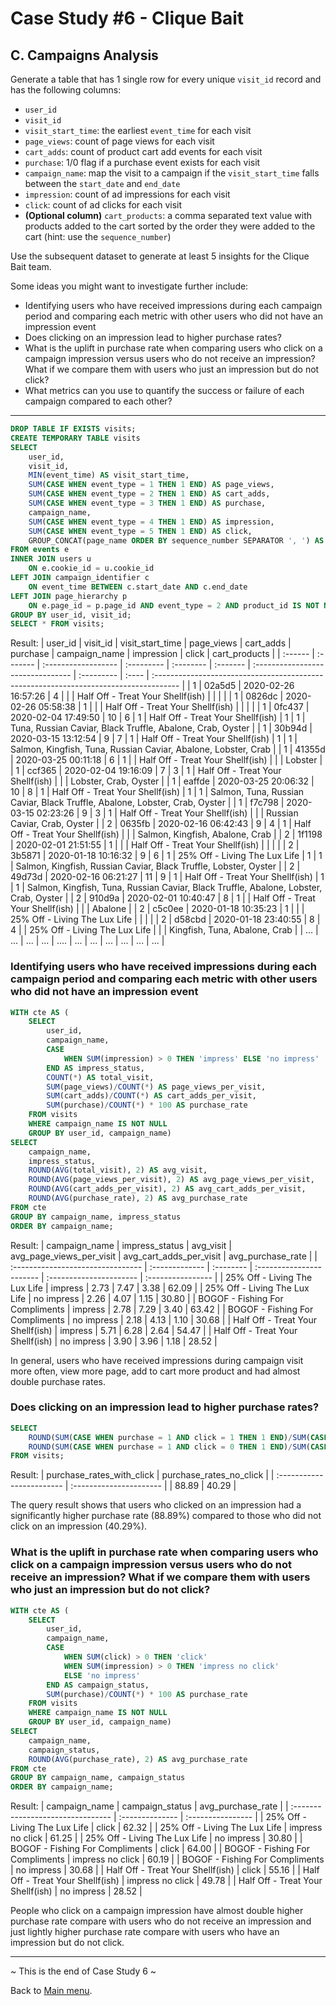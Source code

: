 # Case Study #6 - Clique Bait

## C. Campaigns Analysis

<p>Generate a table that has 1 single row for every unique <code class="language-plaintext highlighter-rouge">visit_id</code> record and has the following columns:</p>

<ul>
  <li><code class="language-plaintext highlighter-rouge">user_id</code></li>
  <li><code class="language-plaintext highlighter-rouge">visit_id</code></li>
  <li><code class="language-plaintext highlighter-rouge">visit_start_time</code>: the earliest <code class="language-plaintext highlighter-rouge">event_time</code> for each visit</li>
  <li><code class="language-plaintext highlighter-rouge">page_views</code>: count of page views for each visit</li>
  <li><code class="language-plaintext highlighter-rouge">cart_adds</code>: count of product cart add events for each visit</li>
  <li><code class="language-plaintext highlighter-rouge">purchase</code>: 1/0 flag if a purchase event exists for each visit</li>
  <li><code class="language-plaintext highlighter-rouge">campaign_name</code>: map the visit to a campaign if the <code class="language-plaintext highlighter-rouge">visit_start_time</code> falls between the <code class="language-plaintext highlighter-rouge">start_date</code> and <code class="language-plaintext highlighter-rouge">end_date</code></li>
  <li><code class="language-plaintext highlighter-rouge">impression</code>: count of ad impressions for each visit</li>
  <li><code class="language-plaintext highlighter-rouge">click</code>: count of ad clicks for each visit</li>
  <li><strong>(Optional column)</strong> <code class="language-plaintext highlighter-rouge">cart_products</code>: a comma separated text value with products added to the cart sorted by the order they were added to the cart (hint: use the <code class="language-plaintext highlighter-rouge">sequence_number</code>)</li>
</ul>

<p>Use the subsequent dataset to generate at least 5 insights for the Clique Bait team.</p>

<p>Some ideas you might want to investigate further include:</p>

<ul>
  <li>Identifying users who have received impressions during each campaign period and comparing each metric with other users who did not have an impression event</li>
  <li>Does clicking on an impression lead to higher purchase rates?</li>
  <li>What is the uplift in purchase rate when comparing users who click on a campaign impression versus users who do not receive an impression? What if we compare them with users who just an impression but do not click?</li>
  <li>What metrics can you use to quantify the success or failure of each campaign compared to each other?</li>
</ul>

***

```sql
DROP TABLE IF EXISTS visits;
CREATE TEMPORARY TABLE visits
SELECT
	user_id,
    visit_id,
    MIN(event_time) AS visit_start_time,
    SUM(CASE WHEN event_type = 1 THEN 1 END) AS page_views,
    SUM(CASE WHEN event_type = 2 THEN 1 END) AS cart_adds,
    SUM(CASE WHEN event_type = 3 THEN 1 END) AS purchase,
    campaign_name,
    SUM(CASE WHEN event_type = 4 THEN 1 END) AS impression,
    SUM(CASE WHEN event_type = 5 THEN 1 END) AS click,
    GROUP_CONCAT(page_name ORDER BY sequence_number SEPARATOR ', ') AS cart_products
FROM events e
INNER JOIN users u
	ON e.cookie_id = u.cookie_id
LEFT JOIN campaign_identifier c
	ON event_time BETWEEN c.start_date AND c.end_date
LEFT JOIN page_hierarchy p
	ON e.page_id = p.page_id AND event_type = 2 AND product_id IS NOT NULL
GROUP BY user_id, visit_id;
SELECT * FROM visits;
```
Result:
| user_id | visit_id | visit_start_time    | page_views | cart_adds | purchase | campaign_name                     | impression | click | cart_products                                                                         |
| :------ | :------- | :------------------ | :--------- | :-------- | :------- | :-------------------------------- | :--------- | :---- | :------------------------------------------------------------------------------------ |
| 1       | 02a5d5   | 2020-02-26 16:57:26 | 4          |           |          | Half Off - Treat Your Shellf(ish) |            |       |                                                                                       |
| 1       | 0826dc   | 2020-02-26 05:58:38 | 1          |           |          | Half Off - Treat Your Shellf(ish) |            |       |                                                                                       |
| 1       | 0fc437   | 2020-02-04 17:49:50 | 10         | 6         | 1        | Half Off - Treat Your Shellf(ish) | 1          | 1     | Tuna, Russian Caviar, Black Truffle, Abalone, Crab, Oyster                            |
| 1       | 30b94d   | 2020-03-15 13:12:54 | 9          | 7         | 1        | Half Off - Treat Your Shellf(ish) | 1          | 1     | Salmon, Kingfish, Tuna, Russian Caviar, Abalone, Lobster, Crab                        |
| 1       | 41355d   | 2020-03-25 00:11:18 | 6          | 1         |          | Half Off - Treat Your Shellf(ish) |            |       | Lobster                                                                               |
| 1       | ccf365   | 2020-02-04 19:16:09 | 7          | 3         | 1        | Half Off - Treat Your Shellf(ish) |            |       | Lobster, Crab, Oyster                                                                 |
| 1       | eaffde   | 2020-03-25 20:06:32 | 10         | 8         | 1        | Half Off - Treat Your Shellf(ish) | 1          | 1     | Salmon, Tuna, Russian Caviar, Black Truffle, Abalone, Lobster, Crab, Oyster           |
| 1       | f7c798   | 2020-03-15 02:23:26 | 9          | 3         | 1        | Half Off - Treat Your Shellf(ish) |            |       | Russian Caviar, Crab, Oyster                                                          |
| 2       | 0635fb   | 2020-02-16 06:42:43 | 9          | 4         | 1        | Half Off - Treat Your Shellf(ish) |            |       | Salmon, Kingfish, Abalone, Crab                                                       |
| 2       | 1f1198   | 2020-02-01 21:51:55 | 1          |           |          | Half Off - Treat Your Shellf(ish) |            |       |                                                                                       |
| 2       | 3b5871   | 2020-01-18 10:16:32 | 9          | 6         | 1        | 25% Off - Living The Lux Life     | 1          | 1     | Salmon, Kingfish, Russian Caviar, Black Truffle, Lobster, Oyster                      |
| 2       | 49d73d   | 2020-02-16 06:21:27 | 11         | 9         | 1        | Half Off - Treat Your Shellf(ish) | 1          | 1     | Salmon, Kingfish, Tuna, Russian Caviar, Black Truffle, Abalone, Lobster, Crab, Oyster |
| 2       | 910d9a   | 2020-02-01 10:40:47 | 8          | 1         |          | Half Off - Treat Your Shellf(ish) |            |       | Abalone                                                                               |
| 2       | c5c0ee   | 2020-01-18 10:35:23 | 1          |           |          | 25% Off - Living The Lux Life     |            |       |                                                                                       |
| 2       | d58cbd   | 2020-01-18 23:40:55 | 8          | 4         |          | 25% Off - Living The Lux Life     |            |       | Kingfish, Tuna, Abalone, Crab                                                         |
| ...     | ...      | ...                 | ...        | ....      | ...      | ...                               | ...        | ...   | ...                                                                                   | ... |

### Identifying users who have received impressions during each campaign period and comparing each metric with other users who did not have an impression event
```sql
WITH cte AS (
	SELECT 
		user_id,
		campaign_name,
		CASE
			WHEN SUM(impression) > 0 THEN 'impress' ELSE 'no impress'
		END AS impress_status,
        COUNT(*) AS total_visit, 
		SUM(page_views)/COUNT(*) AS page_views_per_visit, 
		SUM(cart_adds)/COUNT(*) AS cart_adds_per_visit, 
		SUM(purchase)/COUNT(*) * 100 AS purchase_rate
	FROM visits
    WHERE campaign_name IS NOT NULL
	GROUP BY user_id, campaign_name)
SELECT
	campaign_name, 
    impress_status, 
    ROUND(AVG(total_visit), 2) AS avg_visit, 
    ROUND(AVG(page_views_per_visit), 2) AS avg_page_views_per_visit, 
    ROUND(AVG(cart_adds_per_visit), 2) AS avg_cart_adds_per_visit, 
    ROUND(AVG(purchase_rate), 2) AS avg_purchase_rate
FROM cte
GROUP BY campaign_name, impress_status
ORDER BY campaign_name;
```
Result:
| campaign_name                     | impress_status | avg_visit | avg_page_views_per_visit | avg_cart_adds_per_visit | avg_purchase_rate |
| :-------------------------------- | :------------- | :-------- | :----------------------- | :---------------------- | :---------------- |
| 25% Off - Living The Lux Life     | impress        | 2.73      | 7.47                     | 3.38                    | 62.09             |
| 25% Off - Living The Lux Life     | no impress     | 2.26      | 4.07                     | 1.15                    | 30.80             |
| BOGOF - Fishing For Compliments   | impress        | 2.78      | 7.29                     | 3.40                    | 63.42             |
| BOGOF - Fishing For Compliments   | no impress     | 2.18      | 4.13                     | 1.10                    | 30.68             |
| Half Off - Treat Your Shellf(ish) | impress        | 5.71      | 6.28                     | 2.64                    | 54.47             |
| Half Off - Treat Your Shellf(ish) | no impress     | 3.90      | 3.96                     | 1.18                    | 28.52             |

In general, users who have received impressions during campaign visit more often, view more page, add to cart more product and had almost double purchase rates.

### Does clicking on an impression lead to higher purchase rates?
```sql
SELECT
	ROUND(SUM(CASE WHEN purchase = 1 AND click = 1 THEN 1 END)/SUM(CASE WHEN click = 1 THEN 1 END) * 100, 2) AS purchase_rates_with_click,
    ROUND(SUM(CASE WHEN purchase = 1 AND click = 0 THEN 1 END)/SUM(CASE WHEN click = 0 THEN 1 END) * 100, 2) AS purchase_rates_no_click
FROM visits;
```
Result:
| purchase_rates_with_click | purchase_rates_no_click |
| :------------------------ | :---------------------- |
| 88.89                     | 40.29                   |

The query result shows that users who clicked on an impression had a significantly higher purchase rate (88.89%) compared to those who did not click on an impression (40.29%).

### What is the uplift in purchase rate when comparing users who click on a campaign impression versus users who do not receive an impression? What if we compare them with users who just an impression but do not click?
```sql
WITH cte AS (
	SELECT 
		user_id,
		campaign_name,
		CASE
			WHEN SUM(click) > 0 THEN 'click'
            WHEN SUM(impression) > 0 THEN 'impress no click'
            ELSE 'no impress'
		END AS campaign_status,
		SUM(purchase)/COUNT(*) * 100 AS purchase_rate
	FROM visits
    WHERE campaign_name IS NOT NULL
	GROUP BY user_id, campaign_name)
SELECT
	campaign_name, 
    campaign_status, 
    ROUND(AVG(purchase_rate), 2) AS avg_purchase_rate
FROM cte
GROUP BY campaign_name, campaign_status
ORDER BY campaign_name;
```
Result:
| campaign_name                     | campaign_status | avg_purchase_rate |
| :-------------------------------- | :-------------- | :---------------- |
| 25% Off - Living The Lux Life     | click           | 62.32             |
| 25% Off - Living The Lux Life     | impress no click         | 61.25             |
| 25% Off - Living The Lux Life     | no impress      | 30.80             |
| BOGOF - Fishing For Compliments   | click           | 64.00             |
| BOGOF - Fishing For Compliments   | impress no click         | 60.19             |
| BOGOF - Fishing For Compliments   | no impress      | 30.68             |
| Half Off - Treat Your Shellf(ish) | click           | 55.16             |
| Half Off - Treat Your Shellf(ish) | impress no click         | 49.78             |
| Half Off - Treat Your Shellf(ish) | no impress      | 28.52             |

People who click on a campaign impression have almost double higher purchase rate compare with users who do not receive an impression and just lightly higher purchase rate compare with users who have an impression but do not click.

***
~ This is the end of Case Study 6 ~

Back to [Main menu](https://github.com/maanh96/8weeksqlchallenge).